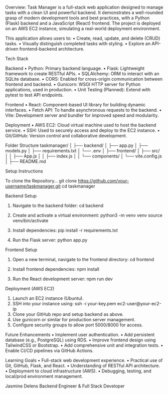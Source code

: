 Overview:
Task Manager is a full-stack web application designed to manage tasks with a clean UI and powerful backend. It demonstrates a well-rounded grasp of modern development tools and best practices, with a Python (Flask) backend and a JavaScript (React) frontend. The project is deployed on an AWS EC2 instance, simulating a real-world deployment environment.

This application allows users to:
•	Create, read, update, and delete (CRUD) tasks.
•	Visually distinguish completed tasks with styling.
•	Explore an API-driven frontend-backend architecture.


Tech Stack

Backend
•	Python: Primary backend language.
•	Flask: Lightweight framework to create RESTful APIs.
•	SQLAlchemy: ORM to interact with an SQLite database.
•	CORS: Enabled for cross-origin communication between frontend and backend.
•	Gunicorn: WSGI HTTP server for Python applications, used in production.
•	Unit Testing (Planned): Extend with pytest to test API endpoints.

Frontend
•	React: Component-based UI library for building dynamic interfaces.
•	Fetch API: To handle asynchronous requests to the backend.
•	Vite: Development server and bundler for improved speed and modularity.

Deployment
•	AWS EC2: Cloud virtual machine used to host the backend service.
•	SSH: Used to securely access and deploy to the EC2 instance.
•	Git/GitHub: Version control and collaborative development.

Folder Structure
taskmanager/
│
├── backend/
│   ├── app.py
│   ├── models.py
│   ├── requirements.txt
│   └── .env
│
├── frontend/
│   ├── src/
│   │   ├── App.js
│   │   ├── index.js
│   │   └── components/
│   └── vite.config.js
│
├── README.md


Setup Instructions

To clone the Repository… 
git clone https://github.com/your-username/taskmanager.git
cd taskmanager

Backend Setup

1.	Navigate to the backend folder:
cd backend

2.	Create and activate a virtual environment:
python3 -m venv venv
source venv/bin/activate

3.	Install dependencies:
pip install -r requirements.txt

4.	Run the Flask server:
python app.py

Frontend Setup

1.	Open a new terminal, navigate to the frontend directory:
cd frontend

2.	Install frontend dependencies:
npm install

3.	Run the React development server:
npm run dev

Deployment (AWS EC2)
1.	Launch an EC2 instance (Ubuntu).
2.	SSH into your instance using:
ssh -i your-key.pem ec2-user@your-ec2-ip
3.	Clone your GitHub repo and setup backend as above.
4.	Use gunicorn or similar for production server management.
5.	Configure security groups to allow port 5000/8000 for access.

Future Enhancements
•	Implement user authentication.
•	Add persistent database (e.g., PostgreSQL) using RDS.
•	Improve frontend design using TailwindCSS or Bootstrap.
•	Add comprehensive unit and integration tests.
•	Enable CI/CD pipelines via GitHub Actions.

Learning Goals
•	Full-stack web development experience.
•	Practical use of Git, GitHub, Flask, and React.
•	Understanding of RESTful API architecture.
•	Deployment to cloud infrastructure (AWS).
•	Debugging, testing, and local/prod environment management.

Jasmine Delens
Backend Engineer & Full Stack Developer
